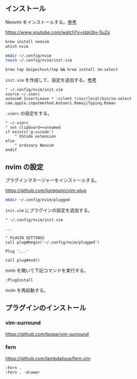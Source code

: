 ## インストール

Neovim をインストールする。[参考](https://www.sambaiz.net/article/398/)

https://www.youtube.com/watch?v=stqUbv-5u2s

```sh
brew install neovim
which nvim

mkdir ~/.config/nvim
touch ~/.config/nvim/init.vim

brew tap daipeihust/tap && brew install im-select
```

`init.vim` を作成して、設定を追加する。[参考](https://github.com/dhythm/config-public/blob/master/nvim/init.vim)

```
" ~/.config/nvim/init.vim
source ~/.vimrc
autocmd InsertLeave * :silent !/usr/local/bin/im-select com.apple.inputmethod.Kotoeri.RomajiTyping.Roman
```

`.vimrc` の設定をする。

```
" ~/.vimrc
" set clipboard+=unnamed
if exists('g:vscode')
    " VSCode extension
else
    " ordinary Neovim
endif
```

## nvim の設定

プラグインマネージャーをインストールする。

https://github.com/junegunn/vim-plug

```sh
mkdir ~/.config/nvim/plugged
```

`init.vim` にプラグインの設定を追加する。

```
" ~/.config/nvim/init.vim

...

" PLUGIN SETTINGS
call plug#begin('~/.config/nvim/plugged')

Plug '...'

call plug#end()
```

nvim を開いて下記コマンドを実行する。

```
:PlugInstall
```

nvim を再起動する。

## プラグインのインストール

### vim-surround

https://github.com/tpope/vim-surround

### fern

https://github.com/lambdalisue/fern.vim

```
:Fern .
:Fern . -drawer
```
